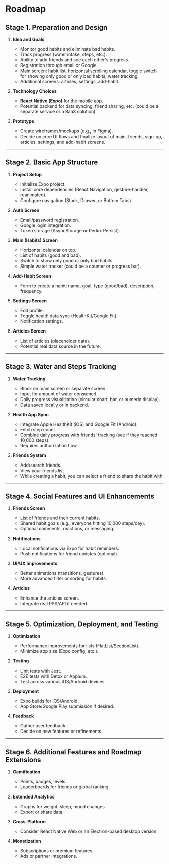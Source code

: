 # Roadmap

## Stage 1. Preparation and Design
1. **Idea and Goals**  
   - Monitor good habits and eliminate bad habits.  
   - Track progress (water intake, steps, etc.).  
   - Ability to add friends and see each other's progress.  
   - Registration through email or Google.  
   - Main screen: habit list, horizontal scrolling calendar, toggle switch for showing only good or only bad habits, water tracking.  
   - Additional screens: articles, settings, add-habit.  

2. **Technology Choices**  
   - **React Native (Expo)** for the mobile app.  
   - Potential backend for data syncing, friend sharing, etc. (could be a separate service or a BaaS solution).  

3. **Prototype**  
   - Create wireframes/mockups (e.g., in Figma).  
   - Decide on core UI flows and finalize layout of main, friends, sign-up, articles, settings, and add-habit screens.

---

## Stage 2. Basic App Structure
1. **Project Setup**  
   - Initialize Expo project.  
   - Install core dependencies (React Navigation, gesture-handler, reanimated).  
   - Configure navigation (Stack, Drawer, or Bottom Tabs).

2. **Auth Screen**  
   - Email/password registration.  
   - Google login integration.  
   - Token storage (AsyncStorage or Redux Persist).

3. **Main (Habits) Screen**  
   - Horizontal calendar on top.  
   - List of habits (good and bad).  
   - Switch to show only good or only bad habits.  
   - Simple water tracker (could be a counter or progress bar).

4. **Add-Habit Screen**  
   - Form to create a habit: name, goal, type (good/bad), description, frequency.

5. **Settings Screen**  
   - Edit profile.  
   - Toggle health data sync (HealthKit/Google Fit).  
   - Notification settings.

6. **Articles Screen**  
   - List of articles (placeholder data).  
   - Potential real data source in the future.

---

## Stage 3. Water and Steps Tracking
1. **Water Tracking**  
   - Block on main screen or separate screen.  
   - Input for amount of water consumed.  
   - Daily progress visualization (circular chart, bar, or numeric display).  
   - Data saved locally or in backend.

2. **Health App Sync**  
   - Integrate Apple HealthKit (iOS) and Google Fit (Android).  
   - Fetch step count.  
   - Combine daily progress with friends' tracking (see if they reached 10,000 steps).  
   - Requires authorization flow.

3. **Friends System**  
   - Add/search friends.  
   - View your friends list
   - While creating a habit, you can select a friend to share the habit with

---

## Stage 4. Social Features and UI Enhancements
1. **Friends Screen**  
   - List of friends and their current habits.  
   - Shared habit goals (e.g., everyone hitting 10,000 steps/day).  
   - Optional comments, reactions, or messaging.

2. **Notifications**  
   - Local notifications via Expo for habit reminders.  
   - Push notifications for friend updates (optional).

3. **UI/UX Improvements**  
   - Better animations (transitions, gestures).  
   - More advanced filter or sorting for habits.

4. **Articles**  
   - Enhance the articles screen.  
   - Integrate real RSS/API if needed.

---

## Stage 5. Optimization, Deployment, and Testing
1. **Optimization**  
   - Performance improvements for lists (FlatList/SectionList).  
   - Minimize app size (Expo config, etc.).

2. **Testing**  
   - Unit tests with Jest.  
   - E2E tests with Detox or Appium.  
   - Test across various iOS/Android devices.

3. **Deployment**  
   - Expo builds for iOS/Android.  
   - App Store/Google Play submission if desired.

4. **Feedback**  
   - Gather user feedback.  
   - Decide on new features or refinements.

---

## Stage 6. Additional Features and Roadmap Extensions
1. **Gamification**  
   - Points, badges, levels.  
   - Leaderboards for friends or global ranking.

2. **Extended Analytics**  
   - Graphs for weight, sleep, mood changes.  
   - Export or share data.

3. **Cross-Platform**  
   - Consider React Native Web or an Electron-based desktop version.

4. **Monetization**  
   - Subscriptions or premium features.  
   - Ads or partner integrations.